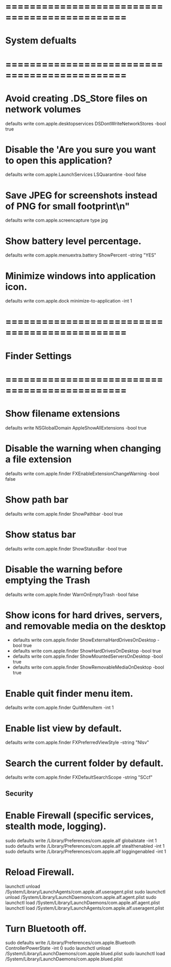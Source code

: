 # ==============================================
# System defualts
# ==============================================

# Avoid creating .DS_Store files on network volumes
defaults write com.apple.desktopservices DSDontWriteNetworkStores -bool true

# Disable the 'Are you sure you want to open this application? 
defaults write com.apple.LaunchServices LSQuarantine -bool false

# Save JPEG for screenshots instead of PNG for small footprint\n"
defaults write com.apple.screencapture type jpg

# Show battery level percentage.
defaults write com.apple.menuextra.battery ShowPercent -string "YES"

# Minimize windows into application icon.
defaults write com.apple.dock minimize-to-application -int 1


# ==============================================
# Finder Settings
# ==============================================

# Show filename extensions 
defaults write NSGlobalDomain AppleShowAllExtensions -bool true

# Disable the warning when changing a file extension 
defaults write com.apple.finder FXEnableExtensionChangeWarning -bool false

# Show path bar
defaults write com.apple.finder ShowPathbar -bool true

# Show status bar
defaults write com.apple.finder ShowStatusBar -bool true

# Disable the warning before emptying the Trash
defaults write com.apple.finder WarnOnEmptyTrash -bool false

# Show icons for hard drives, servers, and removable media on the desktop
- defaults write com.apple.finder ShowExternalHardDrivesOnDesktop -bool true 
- defaults write com.apple.finder ShowHardDrivesOnDesktop -bool true 
- defaults write com.apple.finder ShowMountedServersOnDesktop -bool true 
- defaults write com.apple.finder ShowRemovableMediaOnDesktop -bool true

# Enable quit finder menu item.
defaults write com.apple.finder QuitMenuItem -int 1

# Enable list view by default.
defaults write com.apple.finder FXPreferredViewStyle -string "Nlsv"

# Search the current folder by default.
defaults write com.apple.finder FXDefaultSearchScope -string "SCcf"

## Security


# Enable Firewall (specific services, stealth mode, logging).
sudo defaults write /Library/Preferences/com.apple.alf globalstate -int 1
sudo defaults write /Library/Preferences/com.apple.alf stealthenabled -int 1
sudo defaults write /Library/Preferences/com.apple.alf loggingenabled -int 1

# Reload Firewall.
launchctl unload /System/Library/LaunchAgents/com.apple.alf.useragent.plist
sudo launchctl unload /System/Library/LaunchDaemons/com.apple.alf.agent.plist
sudo launchctl load /System/Library/LaunchDaemons/com.apple.alf.agent.plist
launchctl load /System/Library/LaunchAgents/com.apple.alf.useragent.plist

# Turn Bluetooth off.
sudo defaults write /Library/Preferences/com.apple.Bluetooth ControllerPowerState -int 0
sudo launchctl unload /System/Library/LaunchDaemons/com.apple.blued.plist
sudo launchctl load /System/Library/LaunchDaemons/com.apple.blued.plist

